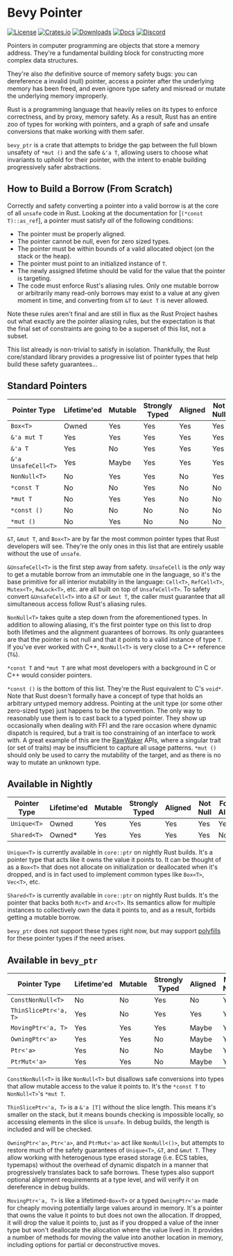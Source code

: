 # Bevy Pointer

[![License](https://img.shields.io/badge/license-MIT%2FApache-blue.svg)](https://github.com/bevyengine/bevy#license)
[![Crates.io](https://img.shields.io/crates/v/bevy_ptr.svg)](https://crates.io/crates/bevy_ptr)
[![Downloads](https://img.shields.io/crates/d/bevy_ptr.svg)](https://crates.io/crates/bevy_ptr)
[![Docs](https://docs.rs/bevy_ptr/badge.svg)](https://docs.rs/bevy_ptr/latest/bevy_ptr/)
[![Discord](https://img.shields.io/discord/691052431525675048.svg?label=&logo=discord&logoColor=ffffff&color=7389D8&labelColor=6A7EC2)](https://discord.gg/bevy)

Pointers in computer programming are objects that store a memory address. They're a fundamental building block for constructing more
complex data structures.

They're also *the* definitive source of memory safety bugs: you can dereference a invalid (null) pointer, access a pointer after the underlying
memory has been freed, and even ignore type safety and misread or mutate the underlying memory improperly.

Rust is a programming language that heavily relies on its types to enforce correctness, and by proxy, memory safety. As a result,
Rust has an entire zoo of types for working with pointers, and a graph of safe and unsafe conversions that make working with them safer.

`bevy_ptr` is a crate that attempts to bridge the gap between the full blown unsafety of `*mut ()` and the safe `&'a T`, allowing users
to choose what invariants to uphold for their pointer, with the intent to enable building progressively safer abstractions.

## How to Build a Borrow (From Scratch)

Correctly and safety converting a pointer into a valid borrow is at the core of all `unsafe` code in Rust. Looking at the documentation for
[`(*const T)::as_ref`], a pointer must satisfy *all* of the following conditions:

* The pointer must be properly aligned.
* The pointer cannot be null, even for zero sized types.
* The pointer must be within bounds of a valid allocated object (on the stack or the heap).
* The pointer must point to an initialized instance of `T`.
* The newly assigned lifetime should be valid for the value that the pointer is targeting.
* The code must enforce Rust's aliasing rules. Only one mutable borrow or arbitrarily many read-only borrows may exist to a value at any given moment
  in time, and converting from `&T` to `&mut T` is never allowed.

Note these rules aren't final and are still in flux as the Rust Project hashes out what exactly are the pointer aliasing rules, but the expectation is that the
final set of constraints are going to be a superset of this list, not a subset.

This list already is non-trivial to satisfy in isolation. Thankfully, the Rust core/standard library provides a progressive list of pointer types that help
build these safety guarantees...

## Standard Pointers

|Pointer Type       |Lifetime'ed|Mutable|Strongly Typed|Aligned|Not Null|Forbids Aliasing|Forbids Arithmetic|
|-------------------|-----------|-------|--------------|-------|--------|----------------|------------------|
|`Box<T>`           |Owned      |Yes    |Yes           |Yes    |Yes     |Yes             |Yes               |
|`&'a mut T`        |Yes        |Yes    |Yes           |Yes    |Yes     |Yes             |Yes               |
|`&'a T`            |Yes        |No     |Yes           |Yes    |Yes     |No              |Yes               |
|`&'a UnsafeCell<T>`|Yes        |Maybe  |Yes           |Yes    |Yes     |Yes             |Yes               |
|`NonNull<T>`       |No         |Yes    |Yes           |No     |Yes     |No              |No                |
|`*const T`         |No         |No     |Yes           |No     |No      |No              |No                |
|`*mut T`           |No         |Yes    |Yes           |No     |No      |No              |No                |
|`*const ()`        |No         |No     |No            |No     |No      |No              |No                |
|`*mut ()`          |No         |Yes    |No            |No     |No      |No              |No                |

`&T`, `&mut T`, and `Box<T>` are by far the most common pointer types that Rust developers will see. They're the only ones in this list that are entirely usable
without the use of `unsafe`.

`&UnsafeCell<T>` is the first step away from safety. `UnsafeCell` is the *only* way to get a mutable borrow from an immutable one in the language, so it's the
base primitive for all interior mutability in the language: `Cell<T>`, `RefCell<T>`, `Mutex<T>`, `RwLock<T>`, etc. are all built on top of
`UnsafeCell<T>`. To safety convert `&UnsafeCell<T>` into a `&T` or `&mut T`, the caller must guarantee that all simultaneous access follow Rust's aliasing rules.

`NonNull<T>` takes quite a step down from the aforementioned types. In addition to allowing aliasing, it's the first pointer type on this list to drop both
lifetimes and the alignment guarantees of borrows. Its only guarantees are that the pointer is not null and that it points to a valid instance
of type `T`. If you've ever worked with C++, `NonNull<T>` is very close to a C++ reference (`T&`).

`*const T` and `*mut T` are what most developers with a background in C or C++ would consider pointers.

`*const ()` is the bottom of this list. They're the Rust equivalent to C's `void*`.  Note that Rust doesn't formally have a concept of type that holds an arbitrary
untyped memory address. Pointing at the unit type (or some other zero-sized type) just happens to be the convention. The only way to reasonably use them is to
cast back to a typed pointer. They show up occasionally when dealing with FFI and the rare occasion where dynamic dispatch is required, but a trait is too
constraining of an interface to work with. A great example of this are the [RawWaker] APIs, where a singular trait (or set of traits) may be insufficient to capture
all usage patterns. `*mut ()` should only be used to carry the mutability of the target, and as there is no way to mutate an unknown type.

[RawWaker]: https://doc.rust-lang.org/std/task/struct.RawWaker.html

## Available in Nightly

|Pointer Type       |Lifetime'ed|Mutable|Strongly Typed|Aligned|Not Null|Forbids Aliasing|Forbids Arithmetic|
|-------------------|-----------|-------|--------------|-------|--------|----------------|------------------|
|`Unique<T>`        |Owned      |Yes    |Yes           |Yes    |Yes     |Yes             |Yes               |
|`Shared<T>`        |Owned*     |Yes    |Yes           |Yes    |Yes     |No              |Yes               |

`Unique<T>` is currently available in `core::ptr` on nightly Rust builds. It's a pointer type that acts like it owns the value it points to. It can be thought of
as a `Box<T>` that does not allocate on initialization or deallocated when it's dropped, and is in fact used to implement common types like `Box<T>`, `Vec<T>`,
etc.

`Shared<T>` is currently available in `core::ptr` on nightly Rust builds. It's the pointer that backs both `Rc<T>` and `Arc<T>`. Its semantics allow for
multiple instances to collectively own the data it points to, and as a result, forbids getting a mutable borrow.

`bevy_ptr` does not support these types right now, but may support [polyfills] for these pointer types if the need arises.

[polyfills]: https://en.wikipedia.org/wiki/Polyfill_(programming)

## Available in `bevy_ptr`

|Pointer Type         |Lifetime'ed|Mutable|Strongly Typed|Aligned|Not Null|Forbids Aliasing|Forbids Arithmetic|
|---------------------|-----------|-------|--------------|-------|--------|----------------|------------------|
|`ConstNonNull<T>`    |No         |No     |Yes           |No     |Yes     |No              |Yes               |
|`ThinSlicePtr<'a, T>`|Yes        |No     |Yes           |Yes    |Yes     |Yes             |Yes               |
|`MovingPtr<'a, T>`   |Yes        |Yes    |Yes           |Maybe  |Yes     |Yes             |Yes               |
|`OwningPtr<'a>`      |Yes        |Yes    |No            |Maybe  |Yes     |Yes             |No                |
|`Ptr<'a>`            |Yes        |No     |No            |Maybe  |Yes     |No              |No                |
|`PtrMut<'a>`         |Yes        |Yes    |No            |Maybe  |Yes     |Yes             |No                |

`ConstNonNull<T>` is like `NonNull<T>` but disallows safe conversions into types that allow mutable access to the value it points to. It's the `*const T` to
`NonNull<T>`'s `*mut T`.

`ThinSlicePtr<'a, T>` is a `&'a [T]` without the slice length. This means it's smaller on the stack, but it means bounds checking is impossible locally, so
accessing elements in the slice is `unsafe`. In debug builds, the length is included and will be checked.

`OwningPtr<'a>`, `Ptr<'a>`, and `PtrMut<'a>` act like `NonNull<()>`, but attempts to restore much of the safety guarantees of `Unique<T>`, `&T`, and `&mut T`.
They allow working with heterogenous type erased storage (i.e. ECS tables, typemaps) without the overhead of dynamic dispatch in a manner that progressively
translates back to safe borrows. These types also support optional alignment requirements at a type level, and will verify it on dereference in debug builds.

`MovingPtr<'a, T>` is like a lifetimed-`Box<T>` or a typed `OwningPtr<'a>` made for cheaply moving potentially large values around in memory.
It's a pointer that owns the value it points to but does not own the allocation. If dropped, it will drop the value it points to, just as
if you dropped a value of the inner type but won't deallocate the allocation where the value lived in. It provides a number of methods for moving the value
into another location in memory, including options for partial or deconstructive moves.
